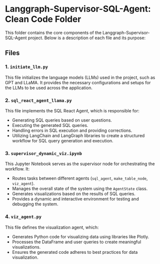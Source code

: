 # Langgraph-Supervisor-SQL-Agent: Clean Code Folder

This folder contains the core components of the Langgraph-Supervisor-SQL-Agent project. Below is a description of each file and its purpose:

## Files

### 1. `initiate_llm.py`
This file initializes the language models (LLMs) used in the project, such as GPT and LLaMA. It provides the necessary configurations and setups for the LLMs to be used across the application.

### 2. `sql_react_agent_llama.py`
This file implements the SQL React Agent, which is responsible for:
- Generating SQL queries based on user questions.
- Executing the generated SQL queries.
- Handling errors in SQL execution and providing corrections.
- Utilizing LangChain and LangGraph libraries to create a structured workflow for SQL query generation and execution.

### 3. `supervisor_dynamic_viz.ipynb`
This Jupyter Notebook serves as the supervisor node for orchestrating the workflow. It:
- Routes tasks between different agents (`sql_agent`, `make_table_node`, `viz_agent`).
- Manages the overall state of the system using the `AgentState` class.
- Generates visualizations based on the results of SQL queries.
- Provides a dynamic and interactive environment for testing and debugging the system.

### 4. `viz_agent.py`
This file defines the visualization agent, which:
- Generates Python code for visualizing data using libraries like Plotly.
- Processes the DataFrame and user queries to create meaningful visualizations.
- Ensures the generated code adheres to best practices for data visualization.

